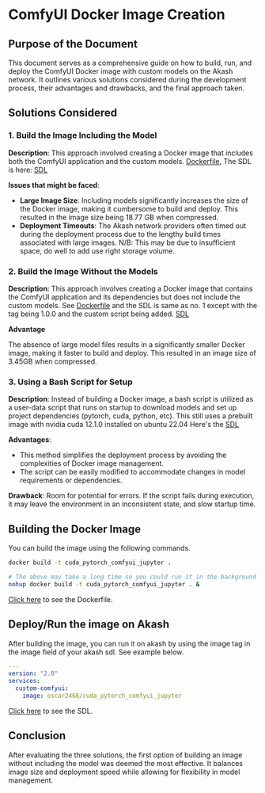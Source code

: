 # ComfyUI Docker Image Creation

## Purpose of the Document

This document serves as a comprehensive guide on how to build, run, and deploy the ComfyUI Docker image with custom models on the Akash network. It outlines various solutions considered during the development process, their advantages and drawbacks, and the final approach taken.

## Solutions Considered

### 1. Build the Image Including the Model

**Description**: This approach involved creating a Docker image that includes both the ComfyUI application and the custom models. [Dockerfile](./Dockerfile), The SDL is here: [SDL](./sdl.yml)

**Issues that might be faced**:

- **Large Image Size**: Including models significantly increases the size of the Docker image, making it cumbersome to build and deploy. This resulted in the image size being 18.77 GB when compressed.
- **Deployment Timeouts**: The Akash network providers often timed out during the deployment process due to the lengthy build times associated with large images. N/B: This may be due to insufficient space, do well to add use right storage volume.

### 2. Build the Image Without the Models

**Description**: This approach involves creating a Docker image that contains the ComfyUI application and its dependencies but does not include the custom models. See [Dockerfile](./Dockerfile_noModels) and the SDL is same as no. 1 except with the tag being 1.0.0 and the custom script being added. [SDL](./sdl_no_models.yml)

**Advantage**

The absence of large model files results in a significantly smaller Docker image, making it faster to build and deploy. This resulted in an image size of 3.45GB when compressed.

### 3. Using a Bash Script for Setup

**Description**: Instead of building a Docker image, a bash script is utilized as a user-data script that runs on startup to download models and set up project dependencies (pytorch, cuda, python, etc). This still uses a prebuilt image with nvidia cuda 12.1.0 installed on ubuntu 22.04 Here's the [SDL](./sdl_no_image.yml)

**Advantages**:

- This method simplifies the deployment process by avoiding the complexities of Docker image management.
- The script can be easily modified to accommodate changes in model requirements or dependencies.

**Drawback**:
Room for potential for errors. If the script fails during execution, it may leave the environment in an inconsistent state, and slow startup time.

## Building the Docker Image

You can build the image using the following commands.

```bash
docker build -t cuda_pytorch_comfyui_jupyter .

# The above may take a long time so you could run it in the background
nohup docker build -t cuda_pytorch_comfyui_jupyter . &
```

[Click here](./Dockerfile) to see the Dockerfile.

## Deploy/Run the image on Akash

After building the image, you can run it on akash by using the image tag in the image field of your akash sdl. See example below.

```yml
---
version: "2.0"
services:
  custom-comfyui:
    image: oscar2468/cuda_pytorch_comfyui_jupyter
```

[Click here](./sdl.yml) to see the SDL.

## Conclusion

After evaluating the three solutions, the first option of building an image without including the model was deemed the most effective. It balances image size and deployment speed while allowing for flexibility in model management.
